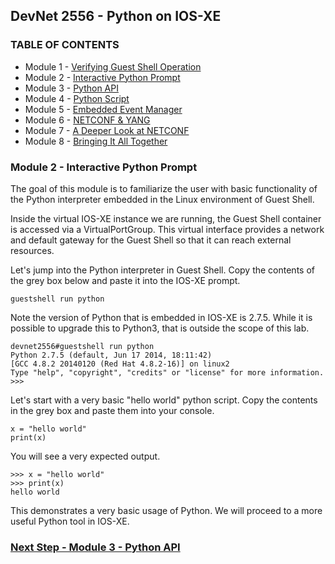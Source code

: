 ## DevNet 2556 - Python on IOS-XE

### TABLE OF CONTENTS
* Module 1 - [Verifying Guest Shell Operation](Module1.md)
* Module 2 - [Interactive Python Prompt](Module2.md)
* Module 3 - [Python API](Module3.md)
* Module 4 - [Python Script](Module4.md)
* Module 5 - [Embedded Event Manager](Module5.md)
* Module 6 - [NETCONF & YANG](Module6.md)
* Module 7 - [A Deeper Look at NETCONF](Module7.md)
* Module 8 - [Bringing It All Together](Module8.md)


### Module 2 - Interactive Python Prompt

The goal of this module is to familiarize the user with basic functionality of the Python interpreter embedded in the Linux environment of Guest Shell.  

Inside the virtual IOS-XE instance we are running, the Guest Shell container is accessed via a VirtualPortGroup.  This virtual interface provides a network and default gateway for the Guest Shell so that it can reach external resources.  

Let's jump into the Python interpreter in Guest Shell.  Copy the contents of the grey box below and paste it into the IOS-XE prompt.

```
guestshell run python
```

Note the version of Python that is embedded in IOS-XE is 2.7.5.  While it is possible to upgrade this to Python3, that is outside the scope of this lab.

```
devnet2556#guestshell run python
Python 2.7.5 (default, Jun 17 2014, 18:11:42) 
[GCC 4.8.2 20140120 (Red Hat 4.8.2-16)] on linux2
Type "help", "copyright", "credits" or "license" for more information.
>>> 
```

Let's start with a very basic "hello world" python script.  Copy the contents in the grey box and paste them into your console.

```
x = "hello world"
print(x)
```

You will see a very expected output.

```
>>> x = "hello world"
>>> print(x)
hello world
```

This demonstrates a very basic usage of Python.  We will proceed to a more useful Python tool in IOS-XE.

### [Next Step - Module 3 - Python API](Module3.md)
